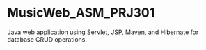 # MusicWeb_ASM_PRJ301
Java web application using Servlet, JSP, Maven, and Hibernate for database CRUD operations.
